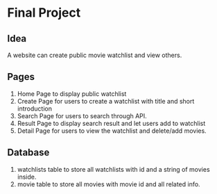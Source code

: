 # Final Project

## Idea
A website can create public movie watchlist and view others.

## Pages
1. Home Page to display public watchlist
2. Create Page for users to create a watchlist with title and short introduction
3. Search Page for users to search through API.
4. Result Page to display search result and let users add to watchlist
5. Detail Page for users to view the watchlist and delete/add movies.


## Database 
1. watchlists table to store all watchlists with id and a string of movies inside.
2. movie table to store all movies with movie id and all related info.

